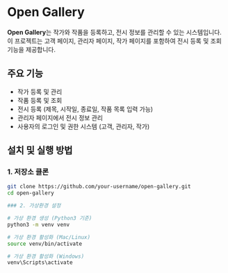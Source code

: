 # Open Gallery

**Open Gallery**는 작가와 작품을 등록하고, 전시 정보를 관리할 수 있는 시스템입니다. 이 프로젝트는 고객 페이지, 관리자 페이지, 작가 페이지를 포함하여 전시 등록 및 조회 기능을 제공합니다.

## 주요 기능

- 작가 등록 및 관리
- 작품 등록 및 조회
- 전시 등록 (제목, 시작일, 종료일, 작품 목록 입력 가능)
- 관리자 페이지에서 전시 정보 관리
- 사용자의 로그인 및 권한 시스템 (고객, 관리자, 작가)

## 설치 및 실행 방법

### 1. 저장소 클론

```bash
git clone https://github.com/your-username/open-gallery.git
cd open-gallery

### 2. 가상환경 설정

# 가상 환경 생성 (Python3 기준)
python3 -m venv venv

# 가상 환경 활성화 (Mac/Linux)
source venv/bin/activate

# 가상 환경 활성화 (Windows)
venv\Scripts\activate

